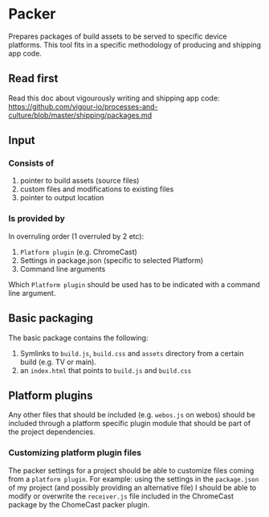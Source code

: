 # Packer
Prepares packages of build assets to be served to specific device platforms.
This tool fits in a specific methodology of producing and shipping app code.

## Read first
Read this doc about vigourously writing and shipping app code:
https://github.com/vigour-io/processes-and-culture/blob/master/shipping/packages.md

## Input

### Consists of

1. pointer to build assets (source files)
2. custom files and modifications to existing files
3. pointer to output location

### Is provided by
In overruling order (1 overruled by 2 etc):

1. `Platform plugin` (e.g. ChromeCast)
2. Settings in package.json (specific to selected Platform)
3. Command line arguments

Which `Platform plugin` should be used has to be indicated with a command line argument.

## Basic packaging

The basic package contains the following:
1. Symlinks to `build.js`, `build.css` and `assets` directory from a certain build (e.g. TV or main).
2. an `index.html` that points to `build.js` and `build.css`

## Platform plugins

Any other files that should be included (e.g. `webos.js` on webos) should be included through a platform specific plugin module that should be part of the project dependencies.

### Customizing platform plugin files

The packer settings for a project should be able to customize files coming from a `platform plugin`. For example: using the settings in the `package.json` of my project (and possibly providing an alternative file) I should be able to modify or overwrite the `receiver.js` file included in the ChromeCast package by the ChomeCast packer plugin.
